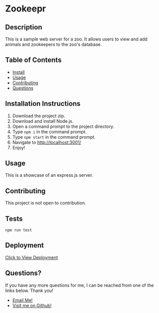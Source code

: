   # Zookeepr

  ## Description
  This is a sample web server for a zoo. It allows users to view and add animals and zookeepers to the zoo's database.

  ## Table of Contents
  - [Install](#installation-instructions)
  - [Usage](#usage)
  - [Contributing](#contributing)
  - [Questions](#questions) 

  ## Installation Instructions
  1. Download the project zip.
2.  Download and install Node.js.
3. Open a command prompt to the project directory.
4. Type `npm i` in the command prompt.
5. Type `npm start` in the command prompt.
6. Navigate to [http://localhost:3001/](http://localhost:3001/)
7. Enjoy!


  ## Usage
  This is a showcase of an express.js server.

  

  ## Contributing
  This project is not open to contribution.

  ## Tests
`npm run test`

  ## Deployment
  [Click to View Deployment](https://protected-basin-74514.herokuapp.com/)

  ## Questions?
  If you have any more questions for me, I can be reached from one of the links below. Thank you!
  - [Email Me!](mailto:dhunts258@gmail.com)
  - [Visit me on Github!](https://github.com/verbaldye)
